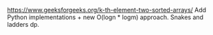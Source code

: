 https://www.geeksforgeeks.org/k-th-element-two-sorted-arrays/
Add Python implementations + new O(logn * logm) approach.
Snakes and ladders dp.
